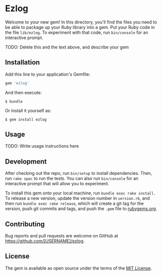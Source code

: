 # Ezlog

Welcome to your new gem! In this directory, you'll find the files you need to be able to package up your Ruby library into a gem. Put your Ruby code in the file `lib/ezlog`. To experiment with that code, run `bin/console` for an interactive prompt.

TODO: Delete this and the text above, and describe your gem

## Installation

Add this line to your application's Gemfile:

```ruby
gem 'ezlog'
```

And then execute:

    $ bundle

Or install it yourself as:

    $ gem install ezlog

## Usage

TODO: Write usage instructions here

## Development

After checking out the repo, run `bin/setup` to install dependencies. Then, run `rake spec` to run the tests. You can also run `bin/console` for an interactive prompt that will allow you to experiment.

To install this gem onto your local machine, run `bundle exec rake install`. To release a new version, update the version number in `version.rb`, and then run `bundle exec rake release`, which will create a git tag for the version, push git commits and tags, and push the `.gem` file to [rubygems.org](https://rubygems.org).

## Contributing

Bug reports and pull requests are welcome on GitHub at https://github.com/[USERNAME]/ezlog.

## License

The gem is available as open source under the terms of the [MIT License](https://opensource.org/licenses/MIT).
